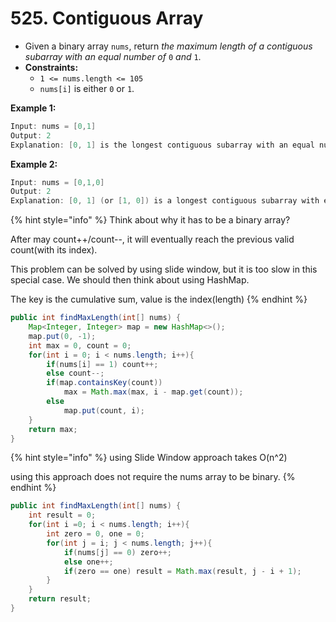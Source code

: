 # 525. Contiguous Array

* Given a binary array `nums`, return _the maximum length of a contiguous subarray with an equal number of_ `0` _and_ `1`.
* **Constraints:**
  * `1 <= nums.length <= 105`
  * `nums[i]` is either `0` or `1`.

**Example 1:**

```java
Input: nums = [0,1]
Output: 2
Explanation: [0, 1] is the longest contiguous subarray with an equal number of 0 and 1.
```

**Example 2:**

```java
Input: nums = [0,1,0]
Output: 2
Explanation: [0, 1] (or [1, 0]) is a longest contiguous subarray with equal number of 0 and 1.
```

{% hint style="info" %}
Think about why it has to be a binary array?&#x20;

After may count++/count--, it will eventually reach the previous valid count(with its index).

This problem can be solved by using slide window, but it is too slow in this special case. We should then think about using HashMap.&#x20;

The key is the cumulative sum, value is the index(length)
{% endhint %}

```java
public int findMaxLength(int[] nums) {
    Map<Integer, Integer> map = new HashMap<>();
    map.put(0, -1);
    int max = 0, count = 0;
    for(int i = 0; i < nums.length; i++){
        if(nums[i] == 1) count++;
        else count--;
        if(map.containsKey(count))
            max = Math.max(max, i - map.get(count));
        else
            map.put(count, i);
    }
    return max;
}
```

{% hint style="info" %}
using Slide Window approach takes O(n^2)

using this approach does not require the nums array to be binary.
{% endhint %}

```java
public int findMaxLength(int[] nums) {
    int result = 0;
    for(int i =0; i < nums.length; i++){
        int zero = 0, one = 0;
        for(int j = i; j < nums.length; j++){
            if(nums[j] == 0) zero++;
            else one++;
            if(zero == one) result = Math.max(result, j - i + 1);
        }
    }
    return result;
}
```
